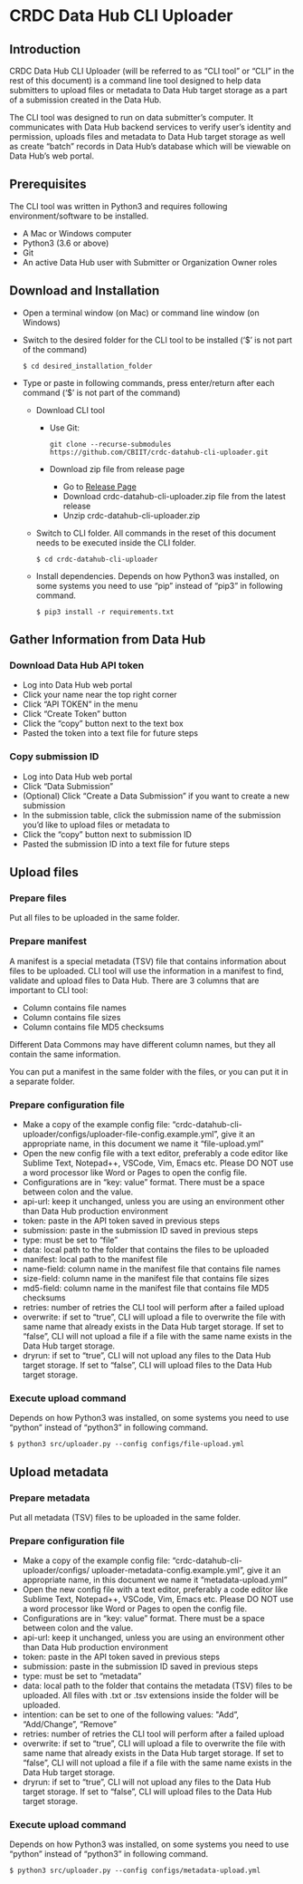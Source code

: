 # CRDC Data Hub CLI Uploader 

## Introduction

CRDC Data Hub CLI Uploader (will be referred to as “CLI tool” or “CLI” in the rest of this document) is a command line tool designed to help data submitters to upload files or metadata to Data Hub target storage as a part of a submission created in the Data Hub.

The CLI tool was designed to run on data submitter’s computer. It communicates with Data Hub backend services to verify user’s identity and permission, uploads files and metadata to Data Hub target storage as well as create “batch” records in Data Hub’s database which will be viewable on Data Hub’s web portal. 

## Prerequisites

The CLI tool was written in Python3 and requires following environment/software to be installed.

- A Mac or Windows computer
- Python3 (3.6 or above)
- Git
- An active Data Hub user with Submitter or Organization Owner roles

## Download and Installation

- Open a terminal window (on Mac) or command line window (on Windows)
- Switch to the desired folder for the CLI tool to be installed (‘$’ is not part of the command)

  `$ cd desired_installation_folder`
 
- Type or paste in following commands, press enter/return after each command (‘$’ is not part of the command)
  - Download CLI tool
    - Use Git:

      `git clone --recurse-submodules https://github.com/CBIIT/crdc-datahub-cli-uploader.git`
    
    - Download zip file from release page
      - Go to [Release Page](https://github.com/CBIIT/crdc-datahub-cli-uploader/releases)
      - Download crdc-datahub-cli-uploader.zip file from the latest release
      - Unzip crdc-datahub-cli-uploader.zip
  
  -	Switch to CLI folder. All commands in the reset of this document needs to be executed inside the CLI folder.

    `$ cd crdc-datahub-cli-uploader`

  - Install dependencies. Depends on how Python3 was installed, on some systems you need to use “pip” instead of “pip3” in following command.

    `$ pip3 install -r requirements.txt`

## Gather Information from Data Hub

### Download Data Hub API token
	
- Log into Data Hub web portal
- Click your name near the top right corner
- Click “API TOKEN” in the menu
- Click “Create Token” button
- Click the “copy” button next to the text box
- Pasted the token into a text file for future steps

### Copy submission ID

- Log into Data Hub web portal
- Click “Data Submission”
- (Optional) Click “Create a Data Submission” if you want to create a new submission
- In the submission table, click the submission name of the submission you’d like to upload files or metadata to
- Click the “copy” button next to submission ID
- Pasted the submission ID into a text file for future steps

## Upload files

### Prepare files

Put all files to be uploaded in the same folder.

### Prepare manifest

A manifest is a special metadata (TSV) file that contains information about files to be uploaded. CLI tool will use the information in a manifest to find, validate and upload files to Data Hub. There are 3 columns that are important to CLI tool:
- Column contains file names
- Column contains file sizes
- Column contains file MD5 checksums

Different Data Commons may have different column names, but they all contain the same information.

You can put a manifest in the same folder with the files, or you can put it in a separate folder.

### Prepare configuration file
- Make a copy of the example config file: “crdc-datahub-cli-uploader/configs/uploader-file-config.example.yml”, give it an appropriate name, in this document we name it “file-upload.yml”
- Open the new config file with a text editor, preferably a code editor like Sublime Text, Notepad++, VSCode, Vim, Emacs etc. Please DO NOT use a word processor like Word or Pages to open the config file.
- Configurations are in “key: value” format. There must be a space between colon and the value.
- api-url: keep it unchanged, unless you are using an environment other than Data Hub production environment
- token: paste in the API token saved in previous steps
- submission: paste in the submission ID saved in previous steps 
- type: must be set to “file”
- data: local path to the folder that contains the files to be uploaded
- manifest: local path to the manifest file
- name-field: column name in the manifest file that contains file names
- size-field: column name in the manifest file that contains file sizes
- md5-field: column name in the manifest file that contains file MD5 checksums
- retries: number of retries the CLI tool will perform after a failed upload 
- overwrite: if set to “true”, CLI will upload a file to overwrite the file with same name that already exists in the Data Hub target storage. If set to “false”, CLI will not upload a file if a file with the same name exists in the Data Hub target storage.
- dryrun: if set to “true”, CLI will not upload any files to the Data Hub target storage. If set to “false”, CLI will upload files to the Data Hub target storage.

### Execute upload command

Depends on how Python3 was installed, on some systems you need to use “python” instead of “python3” in following command.

`$ python3 src/uploader.py --config configs/file-upload.yml`

## Upload metadata

### Prepare metadata

Put all metadata (TSV) files to be uploaded in the same folder.

### Prepare configuration file
- Make a copy of the example config file: “crdc-datahub-cli-uploader/configs/ uploader-metadata-config.example.yml”, give it an appropriate name, in this document we name it “metadata-upload.yml”
- Open the new config file with a text editor, preferably a code editor like Sublime Text, Notepad++, VSCode, Vim, Emacs etc. Please DO NOT use a word processor like Word or Pages to open the config file.
- Configurations are in “key: value” format. There must be a space between colon and the value.
- api-url: keep it unchanged, unless you are using an environment other than Data Hub production environment
- token: paste in the API token saved in previous steps
- submission: paste in the submission ID saved in previous steps 
- type: must be set to “metadata”
- data: local path to the folder that contains the metadata (TSV) files to be uploaded. All files with .txt or .tsv extensions inside the folder will be uploaded.
- intention: can be set to one of the following values: "Add”, “Add/Change”, “Remove”
- retries: number of retries the CLI tool will perform after a failed upload 
- overwrite: if set to “true”, CLI will upload a file to overwrite the file with same name that already exists in the Data Hub target storage. If set to “false”, CLI will not upload a file if a file with the same name exists in the Data Hub target storage.
- dryrun: if set to “true”, CLI will not upload any files to the Data Hub target storage. If set to “false”, CLI will upload files to the Data Hub target storage.

### Execute upload command

Depends on how Python3 was installed, on some systems you need to use “python” instead of “python3” in following command.

`$ python3 src/uploader.py --config configs/metadata-upload.yml`

